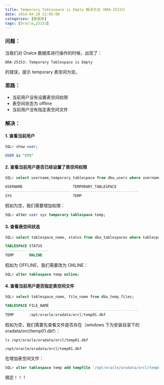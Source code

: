 ```yaml
---
title: Temporary Tablespace is Empty 解决方法（ORA-25153）
date: 2014-04-28 22:05:00
categories: [数据库]
tags: [Oracle,25153]
---
```


### 问题：

当我们对 Oralce 数据库进行操作的时候，出现了：
```
ORA-25153: Temporary Tablespace is Empty
```
的错误，提示 temporary 表空间为空。

### 思路：

* 当前用户没有设置表空间权限
* 表空间状态为 offline
* 当前用户没有指定表空间文件

### 解决：

#### 1. 查看当前用户

```sql
SQL> show user;

USER is "SYS"
```

#### 2. 查看当前用户是否已经设置了表空间权限

```sql
SQL> select username,temporary_tablespace from dba_users where username='sys';

USERNAME                       TEMPORARY_TABLESPACE
------------------------------ ------------------------------
SYS                            TEMP
```

假如为空，我们需要增加权限：

```sql
SQL> alter user sys temporary tablespace temp;
```

#### 3. 查看表空间状态

```sql
SQL> select tablespace_name, status from dba_tablespaces where tablespace_name='temp';

TABLESPACE STATUS
---------- ---------
TEMP       ONLINE
```

假如为 OFFLINE，我们需要改为 ONLINE：

```sql
SQL> alter tablespace temp online;
```

#### 4. 查看当前用户是否指定表空间文件

```sql
SQL> select tablespace_name, file_name from dba_temp_files;

TABLESPACE FILE_NAME
---------- --------------------------------------------------
TEMP       /opt/oracle/oradata/orcl/temp01.dbf
```

假如为空，我们需要先查看文件是否存在（windows 下为安装目录下的 oradata/orcl/temp01.dbf）：

```shell
ls /opt/oracle/oradata/orcl/temp01.dbf

/opt/oracle/oradata/orcl/temp01.dbf
```

在增加表空间文件：

```sql
SQL> alter tablespace temp add tempfile '/opt/oracle/oradata/orcl/temp01.dbf';
```

搞定！！！
